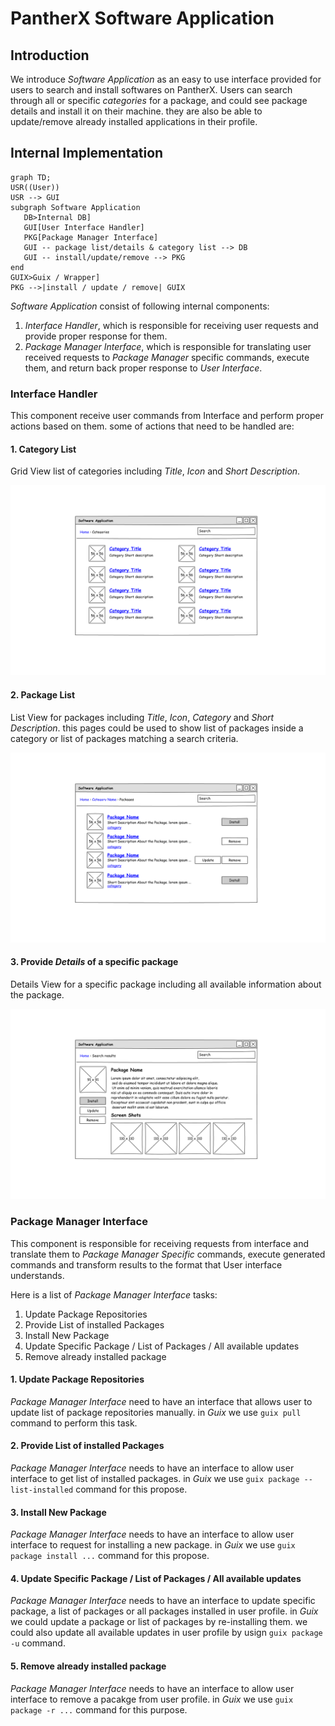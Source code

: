 # PantherX Software Application

## Introduction

We introduce _Software Application_ as an easy to use interface provided for users to search and install softwares on PantherX. Users can search through all or specific _categories_  for a package, and could see package details and install it on their machine. they are also be able to update/remove already installed applications in their profile.

## Internal Implementation

```mermaid
graph TD;
USR((User))
USR --> GUI
subgraph Software Application
   DB>Internal DB]
   GUI[User Interface Handler]
   PKG[Package Manager Interface]
   GUI -- package list/details & category list --> DB
   GUI -- install/update/remove --> PKG
end
GUIX>Guix / Wrapper]
PKG -->|install / update / remove| GUIX

```

_Software Application_ consist of following internal components:

1. _Interface Handler_, which is responsible for receiving user requests and provide proper response for them.
2. _Package Manager Interface_, which is responsible for translating user received requests to _Package Manager_ specific commands, execute them, and return back proper response to _User Interface_.

### Interface Handler

This component receive user commands from Interface and perform proper actions based on them. some of actions that need to be handled are:

#### 1. Category List

Grid View list of categories including _Title_, _Icon_ and _Short Description_.

![Category List](docs/sketch/category-list.png)

#### 2. Package List

List View for packages including _Title_, _Icon_, _Category_ and _Short Description_.  this pages could be used to show list of packages inside a category or list of packages matching a search criteria.

![Package List](docs/sketch/package-list.png)

#### 3. Provide *Details* of a specific package

Details View for a specific package including all available information about the package.

![Package Details](docs/sketch/package-details.png)

### Package Manager Interface

This component is responsible for receiving requests from interface and translate them to _Package Manager Specific_ commands, execute generated commands and transform results to the format that User interface understands.

Here is a list of _Package Manager Interface_ tasks:

1. Update Package Repositories
2. Provide List of installed Packages
3. Install New Package
4. Update Specific Package / List of Packages / All available updates
5. Remove already installed package

#### 1. Update Package Repositories

_Package Manager Interface_ need to have an interface that allows user to update list of package repositories manually. in _Guix_ we use `guix pull` command to perform this task.

#### 2. Provide List of installed Packages

_Package Manager Interface_ needs to have an interface to allow user interface to get list of installed packages. in _Guix_ we use `guix package --list-installed` command for this propose.

#### 3. Install New Package

_Package Manager Interface_ needs to have an interface to allow user interface to request for installing a new package. in _Guix_ we use `guix package install ...` command for this propose.

#### 4. Update Specific Package / List of Packages / All available updates

_Package Manager Interface_ needs to have an interface to update specific package, a list of packages or all packages installed in user profile. in _Guix_ we could update a package or list of packages by re-installing them. we could also update all available updates in user profile by usign `guix package -u` command.

#### 5. Remove already installed package

_Package Manager Interface_ needs to have an interface to allow user interface to remove a pacakge from user profile. in _Guix_ we use `guix package -r ...` command for this purpose.
